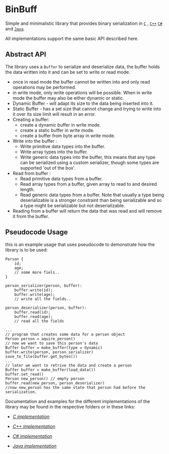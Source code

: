 # BinBuff

Simple and minimalistic library that provides binary serialization in  [`C`](https://github.com/Zshoham/BinBuff/tree/master/CBinBuff
)  , [`C++`](https://github.com/Zshoham/BinBuff/tree/master/CppBinBuff) [`C#`](https://github.com/Zshoham/BinBuff/tree/master/CsBinBuff) and [`Java`](https://github.com/Zshoham/BinBuff/tree/master/JBinBuff).

All implementations support the same basic API described here.

## Abstract API

The library uses a `Buffer` to serialize and deserialize data, the buffer holds the data written into it and can be set to write or read mode.

- once in read mode the buffer cannot be written into and only read operations may be performed.
- in write mode, only write operations will be possible. When in write mode the buffer may also be either dynamic or static.
- Dynamic Buffer - will adapt its size to the data being inserted into it.
- Static Buffer - has a set size that cannot change and trying to write into it over its size limit will result in an error.
- Creating a buffer:
  - create a dynamic buffer in write mode.
  - create a static buffer in write mode.
  - create a buffer from byte array in write mode.
- Write into the buffer :
  - Write primitive data types into the buffer.
  - Write array types into the buffer.
  - Write generic data types into the buffer, this means that any type can be serialized using a custom serializer, though some types are supported 'out of the box'.
- Read from buffer :
  - Read primitive data types from a buffer.
  - Read array types from a buffer, given array to read to and desired length.
  - Read generic data types from a buffer. Note that usually a type being deserializable is a stronger constraint than being serializable and so a type might be serializable but not deserializable.
- Reading from a buffer will return the data that was read and will remove it from the buffer.

## Pseudocode Usage

this is an example usage that uses pseudocode to demonstrate how the library is to be used:

```pseudocode
Person {
	id;
	age;
	// some more fiels..
}

person_serializer(person, buffer):
	buffer.write(id);
	buffer.write(age);
	// write all the fields..

person_deserializer(person, buffer):
	buffer.read(id);
	buffer.read(age);
	// read all the fields

...
// program that creates some data for a person object
Person person = aquire_person()
// now we want to save this person's data
Buffer buffer = make_buffer(type = dynamic)
buffer.write(person, person_serializer)
save_to_file(buffer.get_bytes())
...
// later we want to retrive the data and create a person
Buffer buffer = make_buffer(load_data())
buffer.set_read()
Person new_person() // empty person
buffer.read(new_person, person_deserializer)
//now new_person has the same state that person had before the serialization.
```

Documentation and examples for the different implementations of the library may be found in the respective folders or in these links:

* [*C implementation*](CBinBuff)

* [*C++ implementation*](CppBinBuff)

* [*C# implementation*](CsBinBuff)

* [*Java implementation*](JBinBuff)